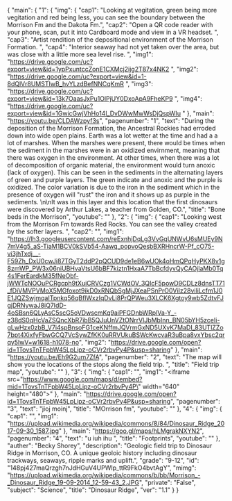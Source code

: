 {
    "main": {
        "1": {
            "img": {
                "cap1": "Looking at vegitation, green being more vegitation and red being less, you can see the boundary between the Morrison Fm and the Dakota Fm.", 
                "cap2": "Open a QR code reader with your phone, scan, put it into Cardboard mode and view in a VR headset. ", 
                "cap3": "Artist rendition of the depositional environment of the Morrison Formation. ", 
                "cap4": "Interior seaway had not yet taken over the area, but was close with a little more sea level rise. ", 
                "img1": "https://drive.google.com/uc?export=view&id=1ypPxuntccZonE1CXMcj2ijg2T87x4NK2 ", 
                "img2": "https://drive.google.com/uc?export=view&id=1-8dQlVr8UMSTIwB_hvYLzdBefNNCqKmR ", 
                "img3": "https://drive.google.com/uc?export=view&id=13k7OaasJxPu1OlPjUY0DxoApA9FheKP9 ", 
                "img4": "https://drive.google.com/uc?export=view&id=1GwicGwjVhHo14l_DvDWwMwWsDjQspWIu "
            }, 
            "main": "https://youtu.be/CLDAWzpyf3s", 
            "pagenumber": "1", 
            "text": "During the deposition of the Morrison Formation, the Ancestral Rockies had erroded down into wide open plains. Earth was a lot wetter at the time and had a a lot of marshes. When the marshes were present, there would be times when the sediment in the marshes were in an oxidized envirnment, meaning that there was oxygen in the environment. At other times, when there was a lot of decomposition of organic material, the environment would turn anoxic (lack of oxygen). This can be seen in the sediments in the alternating layers of green and purple layers. The green indicate and anoxic and the purple is oxidized. The color variation is due to the iron in the sediment which in the presence of oxygen will \"rust\" the iron and it shows up as purple in the sediments. \n\nIt was in this layer and this location that the first dinosaurs were discovered by Arthur Lakes, a teacher from Golden, CO.", 
            "title": "Bone beds in the Morrison", 
            "youtube": ""
        }, 
        "2": {
            "img": {
                "cap1": "Looking west from the Morrison Fm towards Red Rocks. You can see the valley created by the softer layers. ", 
                "cap2": "", 
                "img1": "https://lh3.googleusercontent.com/reExnhjDqLg3VvGqUNWvU6sMUEy9N7mV4g5_aS-TiaM1BCV0kSVb54-Aawq_popvoQesbBXRHncrW-Pf_cO75-vi3jhTxdj__-F59Zh_DxU0cwJi87TGyT2ddP2pQCUD9de1eB6wUOk4oHmQPqHyPKX8v1g8zmWP_PW3x06niUBHvaVtsU6bBF7kiztn1HxaA7TbBcfdyvQyCAOjlaMb0Tq4s1FerEardkM35fNeObf-jWWTcNOOuPCRgcph9tXuiCRVCzg1VCWdOV_3QIcF5powD9CDLz8dnsTT71_fDiVMVPVMoX5MGfoxot9ikD0xRNQbSgMjJXeaPSnPrO0ViIz28viliLcfm1J0E1JQZSwjmqaITpnkq56qBflWxzIqDvLi8PrQPWeu3XLCK6Xgtoy9wb5ZdtvFJgjDRNywaJ8iQ7IdD-4oSBsn6QLyAsC5scG5oVDwscmKq9aiPFGDnbWRplVa-Y_-z38dS0qHcVaZSQncXbR7ibB5QJuUnVZtONrrVlJbMbInn_BN05bYH5zceIi-gLwHzx0zbB_V7i4spBnsoFG1ceKNffmJQVrmGxND5UXvK7MaDI_83UTlZZo7bpt4XixfyFbwGCQ7VcSywZfKK0uRRVUkuBSWcKwcvaR3uBpa8vxYbsc2qrqy5lwV=w1618-h1078-no", 
                "img2": "https://drive.google.com/open?id=1TovsTnTFpbW45LpLipz-oCVr2rbvPy4P&usp=sharing"
            }, 
            "main": "https://youtu.be/Eh9G2um7ZfA", 
            "pagenumber": "2", 
            "text": "The map will show you the locations of the stops along the field trip. ", 
            "title": "Field trip map", 
            "youtube": ""
        }, 
        "3": {
            "img": {
                "cap1": "", 
                "img1": "<iframe src=\"https://www.google.com/maps/d/embed?mid=1TovsTnTFpbW45LpLipz-oCVr2rbvPy4P\" width=\"640\" height=\"480\"></iframe>"
            }, 
            "main": "https://drive.google.com/open?id=1TovsTnTFpbW45LpLipz-oCVr2rbvPy4P&usp=sharing", 
            "pagenumber": "3", 
            "text": "jioj moinj", 
            "title": "MOrrison fm", 
            "youtube": ""
        }, 
        "4": {
            "img": {
                "cap1": "", 
                "img1": "https://upload.wikimedia.org/wikipedia/commons/8/84/Dinosaur_Ridge_2017-09-30_1587.jpg"
            }, 
            "main": "https://goo.gl/maps/hLMgrakNXYN2", 
            "pagenumber": "4", 
            "text": "u iuh ihu ", 
            "title": "Footprints", 
            "youtube": ""
        }, 
        "auther": "Becky Shorey", 
        "description": "Geologic field trip to Dinosaur Ridge in Morrison, CO. A unique geoloic history including dinosaur trackways, seaways, ripple marks and uplift.", 
        "grade": "9-12", 
        "id": "148pj427maQrzgh7nJdHGuV4UPWIp_ttR9FkO4bvtAgY", 
        "mimg": "https://upload.wikimedia.org/wikipedia/commons/b/bb/Morrison_-_Dinosaur_Ridge_19-09-2014_12-59-43_2.JPG", 
        "private": "False", 
        "subject": "Science", 
        "title": "Dinosaur Ridge", 
        "ver": "1.1"
    }
}